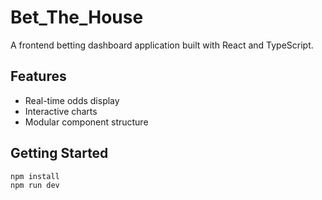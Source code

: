 # Bet_The_House

A frontend betting dashboard application built with React and TypeScript.

## Features

- Real-time odds display
- Interactive charts
- Modular component structure

## Getting Started

```bash
npm install
npm run dev
